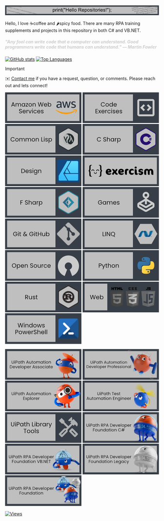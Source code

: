 ![Hello](Data/Images/Hello-Banner.png)

Hello, I love ☕coffee and 🌶️spicy food. There are many RPA training
supplements and projects in this repository in both C# and VB.NET.

 <h5>
   <span style="color: #CCCCCC;">"Any fool can write code that a computer can understand. Good programmers write code that humans can understand." ― Martin Fowler
   </span>
</h5>

[![GitHub stats](https://github-readme-stats.vercel.app/api?username=shonharsh&show_icons=true&theme=dark#gh-dark-mode-only)](https://bit.ly/m/shon)
[<img src="https://github-readme-stats.vercel.app/api/top-langs/?username=shonharsh&layout=compact&langs_count=8&theme=dark#gh-dark-mode-only" alt="Top Languages" height="195" />](https://bit.ly/m/shon)

> [!IMPORTANT]
> ✉️ [Contact me](https://bit.ly/m/shon) if you have a request, question, or
 comments.  Please reach out and lets connect!

[![AWS](Data/Images/ImageLink-AWS.png)](https://github.com/stars/ShonHarsh/lists/amazon-web-services)
[![Code Exercises](Data/Images/ImageLink-CodeExercises.png)](https://github.com/stars/ShonHarsh/lists/code-exercises)
[![Common Lisp](Data/Images/ImageLink-CommonLisp.png)](https://github.com/stars/ShonHarsh/lists/common-lisp)
[![CSharp](Data/Images/ImageLink-CSharp.png)](https://github.com/stars/ShonHarsh/lists/csharp)
[![Design - Affinity](Data/Images/ImageLink-Design.png)](https://github.com/stars/ShonHarsh/lists/design)
[![Exercism](Data/Images/ImageLink-Exercism.png)](https://github.com/stars/ShonHarsh/lists/exercism)
[![FSharp](Data/Images/ImageLink-FSharp.png)](https://github.com/stars/ShonHarsh/lists/fsharp)
[![Game](Data/Images/ImageLink-Games.png)](https://github.com/stars/ShonHarsh/lists/games)
[![Git & GitHub](Data/Images/ImageLink-Git.png)](https://github.com/stars/ShonHarsh/lists/git-github)
[![LINQ](Data/Images/ImageLink-LINQ.png)](https://github.com/stars/ShonHarsh/lists/linq)
[![Open Source](Data/Images/ImageLink-OpenSource.png)](https://github.com/stars/ShonHarsh/lists/open-source)
[![Python](Data/Images/ImageLink-Python.png)](https://github.com/stars/ShonHarsh/lists/python)
[![Rust](Data/Images/ImageLink-Rust.png)](https://github.com/stars/ShonHarsh/lists/rust)
[![Web](Data/Images/ImageLink-Web.png)](https://github.com/stars/ShonHarsh/lists/world-wide-web)
[![Windows Powershell](Data/Images/ImageLink-WindowsPowerShell.png)](https://github.com/stars/ShonHarsh/lists/windows-powershell)

[![UiPath Automation Developer Associate](Data/Images/ImageLink-UiPath-AutomationDeveloperAssociate.png)](https://github.com/stars/ShonHarsh/lists/uipath-automation-dev-associate)
[![UiPath Automation Developer Professional](Data/Images/ImageLink-UiPath-AutomationDeveloperProfessional.png)](https://github.com/stars/ShonHarsh/lists/uipath-developer-professional)
[![UiPath Automation Explorer](Data/Images/ImageLink-UiPath-AutomationExplorer.png)](https://github.com/stars/ShonHarsh/lists/uipath-automation-explorer)
[![UiPath Automation Test Engineer](Data/Images/ImageLink-UiPath-AutomationTestEngineer.png)](https://github.com/stars/ShonHarsh/lists/uipath-automation-test-engineer)
[![UiPath Library Tools](Data/Images/ImageLink-UiPath-LibraryTools.png)](https://github.com/stars/ShonHarsh/lists/uipath-library-tools)
[![UiPath RPA Developer Professional C#](Data/Images/ImageLink-UiPath-RPADeveloperFoundation-CSharp.png)](https://github.com/stars/ShonHarsh/lists/uipath-rpa-dev-foundation-c)
[![UiPath RPA Developer Professional VB](Data/Images/ImageLink-UiPath-RPADeveloperFoundation-VB.png)](https://github.com/stars/ShonHarsh/lists/uipath-rpa-dev-foundation-vb)
[![UiPath RPA Developer Professional Windows Legacy](Data/Images/ImageLink-UiPath-RPADeveloperFoundation-WindowsLegacy.png)](https://github.com/stars/ShonHarsh/lists/uipath-rpa-dev-foundation-legacy)
[![UiPath RPA Developer Professional](Data/Images/ImageLink-UiPath-RPADeveloperFoundation.png)](https://github.com/stars/ShonHarsh/lists/uipath-dev-professional)

[![Views](https://visitcount.itsvg.in/api?id=ShonHarsh&label=Profile%20Views&color=3&icon=1&pretty=false)](https://visitcount.itsvg.in)
